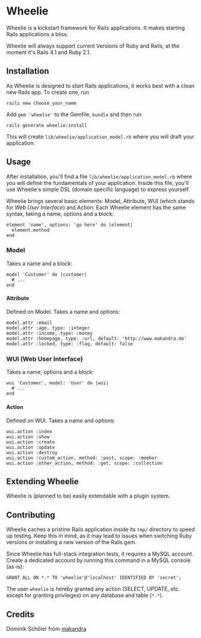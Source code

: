 # Wheelie

Wheelie is a kickstart framework for Rails applications. It makes starting
Rails applications a bliss.

Wheelie will always support current Versions of Ruby and Rails, at the moment
it's Rails 4.1 and Ruby 2.1.

## Installation

As Wheelie is designed to *start* Rails applications, it works best with a
clean new Rails app. To create one, run

    rails new choose_your_name

Add `gem 'wheelie'` to the Gemfile, `bundle` and then run

    rails generate wheelie:install

This will create `lib/wheelie/application_model.rb` where you will draft your
application.


## Usage

After installation, you'll find a file `lib/wheelie/application_model.rb` where
you will define the fundamentals of your application. Inside this file, you'll
use Wheelie's simple DSL (domain specific language) to express yourself.

Wheelie brings several basic elements: Model, Attribute, WUI (which stands for
*Web User Interface*) and Action. Each Wheelie element has the same syntax,
taking a name, options and a block:

    element 'name', options: 'go here' do |element|
      element.method
    end


### Model
Takes a name and a block:

    model 'Customer' do |customer|
      # ...
    end


#### Attribute
Defined on Model. Takes a name and options:

    model.attr :email
    model.attr :age, type: :integer
    model.attr :income, type: :money
    model.attr :homepage, type: :url, default: 'http://www.makandra.de'
    model.attr :locked, type: :flag, default: false


### WUI (Web User Interface)
Takes a name, options and a block:

    wui 'Customer', model: 'User' do |wui|
      # ...
    end


#### Action
Defined on WUI. Takes a name and options:

    wui.action :index
    wui.action :show
    wui.action :create
    wui.action :update
    wui.action :destroy
    wui.action :custom_action, method: :post, scope: :member
    wui.action :other_action, method: :get, scope: :collection


## Extending Wheelie

Wheelie is (planned to be) easily extendable with a plugin system.


## Contributing

<!-- 1. Fork it ( http://github.com/<my-github-username>/wheelie/fork )
2. Create your feature branch (`git checkout -b my-new-feature`)
3. Commit your changes (`git commit -am 'Add some feature'`)
4. Push to the branch (`git push origin my-new-feature`)
5. Create new Pull Request -->

Wheelie caches a pristine Rails application inside its `tmp/` directory to speed up testing. Keep this in mind, as it may lead to issues when switching Ruby versions or installing a new version of the Rails gem.

Since Wheelie has full-stack integration tests, it requires a MySQL account. Create a dedicated account by running this command in a MySQL console (as-is):

    GRANT ALL ON *.* TO 'wheelie'@'localhost' IDENTIFIED BY 'secret';

The user `wheelie` is hereby granted any action (SELECT, UPDATE, etc. except for granting privileges) on any database and table (`*.*`).


## Credits

Dominik Schöler from [makandra](makandra.com)
